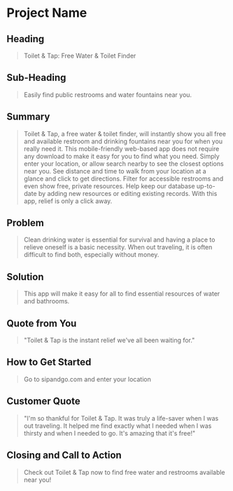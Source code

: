 # Project Name #

<!--
> This material was originally posted [here](http://www.quora.com/What-is-Amazons-approach-to-product-development-and-product-management). It is reproduced here for posterities sake.

There is an approach called "working backwards" that is widely used at Amazon. They work backwards from the customer, rather than starting with an idea for a product and trying to bolt customers onto it. While working backwards can be applied to any specific product decision, using this approach is especially important when developing new products or features.

For new initiatives a product manager typically starts by writing an internal press release announcing the finished product. The target audience for the press release is the new/updated product's customers, which can be retail customers or internal users of a tool or technology. Internal press releases are centered around the customer problem, how current solutions (internal or external) fail, and how the new product will blow away existing solutions.

If the benefits listed don't sound very interesting or exciting to customers, then perhaps they're not (and shouldn't be built). Instead, the product manager should keep iterating on the press release until they've come up with benefits that actually sound like benefits. Iterating on a press release is a lot less expensive than iterating on the product itself (and quicker!).

If the press release is more than a page and a half, it is probably too long. Keep it simple. 3-4 sentences for most paragraphs. Cut out the fat. Don't make it into a spec. You can accompany the press release with a FAQ that answers all of the other business or execution questions so the press release can stay focused on what the customer gets. My rule of thumb is that if the press release is hard to write, then the product is probably going to suck. Keep working at it until the outline for each paragraph flows.

Oh, and I also like to write press-releases in what I call "Oprah-speak" for mainstream consumer products. Imagine you're sitting on Oprah's couch and have just explained the product to her, and then you listen as she explains it to her audience. That's "Oprah-speak", not "Geek-speak".

Once the project moves into development, the press release can be used as a touchstone; a guiding light. The product team can ask themselves, "Are we building what is in the press release?" If they find they're spending time building things that aren't in the press release (overbuilding), they need to ask themselves why. This keeps product development focused on achieving the customer benefits and not building extraneous stuff that takes longer to build, takes resources to maintain, and doesn't provide real customer benefit (at least not enough to warrant inclusion in the press release).
 -->

## Heading ##
  > Toilet & Tap: Free Water & Toilet Finder

## Sub-Heading ##
  > Easily find public restrooms and water fountains near you.

## Summary ##
  > Toilet & Tap, a free water & toilet finder, will instantly show you all free and available restroom and drinking fountains near you for when you really need it. This mobile-friendly web-based app does not require any download to make it easy for you to find what you need. Simply enter your location, or allow search nearby to see the closest options near you. See distance and time to walk from your location at a glance and click to get directions. Filter for accessible restrooms and even show free, private resources. Help keep our database up-to-date by adding new resources or editing existing records. With this app, relief is only a click away.

## Problem ##
  > Clean drinking water is essential for survival and having a place to relieve oneself is a basic necessity. When out traveling, it is often difficult to find both, especially without money.

## Solution ##
  > This app will make it easy for all to find essential resources of water and bathrooms.

## Quote from You ##
  > "Toilet & Tap is the instant relief we've all been waiting for."

## How to Get Started ##
  > Go to sipandgo.com and enter your location

## Customer Quote ##
  > "I'm so thankful for Toilet & Tap. It was truly a life-saver when I was out traveling. It helped me find exactly what I needed when I was thirsty and when I needed to go. It's amazing that it's free!"

## Closing and Call to Action ##
  > Check out Toilet & Tap now to find free water and restrooms available near you!
